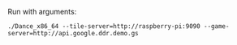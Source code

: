 Run with arguments:
```
./Dance_x86_64 --tile-server=http://raspberry-pi:9090 --game-server=http://api.google.ddr.demo.gs
```

